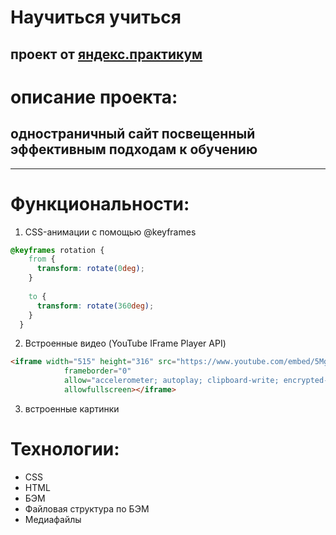 # __Научиться учиться__ 
## проект от [яндекс.практикум](https://practicum.yandex.ru/web/) ## 

# описание проекта: 
## одностраничный сайт посвещенный  эффективным подходам к обучению ## 
___
# Функциональности: #
1. CSS-анимации с помощью @keyframes 
```css
@keyframes rotation {
    from {
      transform: rotate(0deg);
    }
  
    to {
      transform: rotate(360deg);
    }
  }
```
2. Встроенные видео (YouTube IFrame Player API)
```html
<iframe width="515" height="316" src="https://www.youtube.com/embed/5MgBikgcWnY" title="YouTube video player"
            frameborder="0"
            allow="accelerometer; autoplay; clipboard-write; encrypted-media; gyroscope; picture-in-picture"
            allowfullscreen></iframe>
```
3. встроенные картинки 

# Технологии: #
* CSS
* HTML
* БЭМ
* Файловая структура по БЭМ 
* Медиафайлы 

